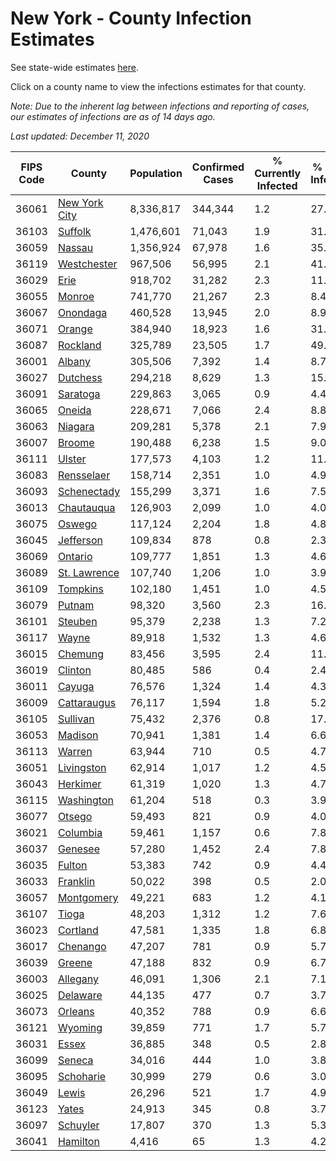 # New York - County Infection Estimates

See state-wide estimates [here](/infections/us-ny).

Click on a county name to view the infections estimates for that county.

*Note: Due to the inherent lag between infections and reporting of cases, our estimates of infections are as of 14 days ago.*

*Last updated: December 11, 2020*

|   FIPS Code |                         County |   Population |   Confirmed Cases |   % Currently Infected |   % Total Infected |
|-------------|--------------------------------|--------------|-------------------|------------------------|--------------------|
|       36061 | [New York City](new-york-city) |    8,336,817 |           344,344 |                    1.2 |               27.8 |
|       36103 |             [Suffolk](suffolk) |    1,476,601 |            71,043 |                    1.9 |               31.5 |
|       36059 |               [Nassau](nassau) |    1,356,924 |            67,978 |                    1.6 |               35.4 |
|       36119 |     [Westchester](westchester) |      967,506 |            56,995 |                    2.1 |               41.2 |
|       36029 |                   [Erie](erie) |      918,702 |            31,282 |                    2.3 |               11.3 |
|       36055 |               [Monroe](monroe) |      741,770 |            21,267 |                    2.3 |                8.4 |
|       36067 |           [Onondaga](onondaga) |      460,528 |            13,945 |                    2.0 |                8.9 |
|       36071 |               [Orange](orange) |      384,940 |            18,923 |                    1.6 |               31.3 |
|       36087 |           [Rockland](rockland) |      325,789 |            23,505 |                    1.7 |               49.2 |
|       36001 |               [Albany](albany) |      305,506 |             7,392 |                    1.4 |                8.7 |
|       36027 |           [Dutchess](dutchess) |      294,218 |             8,629 |                    1.3 |               15.8 |
|       36091 |           [Saratoga](saratoga) |      229,863 |             3,065 |                    0.9 |                4.4 |
|       36065 |               [Oneida](oneida) |      228,671 |             7,066 |                    2.4 |                8.8 |
|       36063 |             [Niagara](niagara) |      209,281 |             5,378 |                    2.1 |                7.9 |
|       36007 |               [Broome](broome) |      190,488 |             6,238 |                    1.5 |                9.0 |
|       36111 |               [Ulster](ulster) |      177,573 |             4,103 |                    1.2 |               11.6 |
|       36083 |       [Rensselaer](rensselaer) |      158,714 |             2,351 |                    1.0 |                4.9 |
|       36093 |     [Schenectady](schenectady) |      155,299 |             3,371 |                    1.6 |                7.5 |
|       36013 |       [Chautauqua](chautauqua) |      126,903 |             2,099 |                    1.0 |                4.0 |
|       36075 |               [Oswego](oswego) |      117,124 |             2,204 |                    1.8 |                4.8 |
|       36045 |         [Jefferson](jefferson) |      109,834 |               878 |                    0.8 |                2.3 |
|       36069 |             [Ontario](ontario) |      109,777 |             1,851 |                    1.3 |                4.6 |
|       36089 |   [St. Lawrence](st.-lawrence) |      107,740 |             1,206 |                    1.0 |                3.9 |
|       36109 |           [Tompkins](tompkins) |      102,180 |             1,451 |                    1.0 |                4.5 |
|       36079 |               [Putnam](putnam) |       98,320 |             3,560 |                    2.3 |               16.9 |
|       36101 |             [Steuben](steuben) |       95,379 |             2,238 |                    1.3 |                7.2 |
|       36117 |                 [Wayne](wayne) |       89,918 |             1,532 |                    1.3 |                4.6 |
|       36015 |             [Chemung](chemung) |       83,456 |             3,595 |                    2.4 |               11.1 |
|       36019 |             [Clinton](clinton) |       80,485 |               586 |                    0.4 |                2.4 |
|       36011 |               [Cayuga](cayuga) |       76,576 |             1,324 |                    1.4 |                4.3 |
|       36009 |     [Cattaraugus](cattaraugus) |       76,117 |             1,594 |                    1.8 |                5.2 |
|       36105 |           [Sullivan](sullivan) |       75,432 |             2,376 |                    0.8 |               17.5 |
|       36053 |             [Madison](madison) |       70,941 |             1,381 |                    1.4 |                6.6 |
|       36113 |               [Warren](warren) |       63,944 |               710 |                    0.5 |                4.7 |
|       36051 |       [Livingston](livingston) |       62,914 |             1,017 |                    1.2 |                4.5 |
|       36043 |           [Herkimer](herkimer) |       61,319 |             1,020 |                    1.3 |                4.7 |
|       36115 |       [Washington](washington) |       61,204 |               518 |                    0.3 |                3.9 |
|       36077 |               [Otsego](otsego) |       59,493 |               821 |                    0.9 |                4.0 |
|       36021 |           [Columbia](columbia) |       59,461 |             1,157 |                    0.6 |                7.8 |
|       36037 |             [Genesee](genesee) |       57,280 |             1,452 |                    2.4 |                7.8 |
|       36035 |               [Fulton](fulton) |       53,383 |               742 |                    0.9 |                4.4 |
|       36033 |           [Franklin](franklin) |       50,022 |               398 |                    0.5 |                2.0 |
|       36057 |       [Montgomery](montgomery) |       49,221 |               683 |                    1.2 |                4.1 |
|       36107 |                 [Tioga](tioga) |       48,203 |             1,312 |                    1.2 |                7.6 |
|       36023 |           [Cortland](cortland) |       47,581 |             1,335 |                    1.8 |                6.8 |
|       36017 |           [Chenango](chenango) |       47,207 |               781 |                    0.9 |                5.7 |
|       36039 |               [Greene](greene) |       47,188 |               832 |                    0.9 |                6.7 |
|       36003 |           [Allegany](allegany) |       46,091 |             1,306 |                    2.1 |                7.1 |
|       36025 |           [Delaware](delaware) |       44,135 |               477 |                    0.7 |                3.7 |
|       36073 |             [Orleans](orleans) |       40,352 |               788 |                    0.9 |                6.6 |
|       36121 |             [Wyoming](wyoming) |       39,859 |               771 |                    1.7 |                5.7 |
|       36031 |                 [Essex](essex) |       36,885 |               348 |                    0.5 |                2.8 |
|       36099 |               [Seneca](seneca) |       34,016 |               444 |                    1.0 |                3.8 |
|       36095 |         [Schoharie](schoharie) |       30,999 |               279 |                    0.6 |                3.0 |
|       36049 |                 [Lewis](lewis) |       26,296 |               521 |                    1.7 |                4.9 |
|       36123 |                 [Yates](yates) |       24,913 |               345 |                    0.8 |                3.7 |
|       36097 |           [Schuyler](schuyler) |       17,807 |               370 |                    1.3 |                5.3 |
|       36041 |           [Hamilton](hamilton) |        4,416 |                65 |                    1.3 |                4.2 |